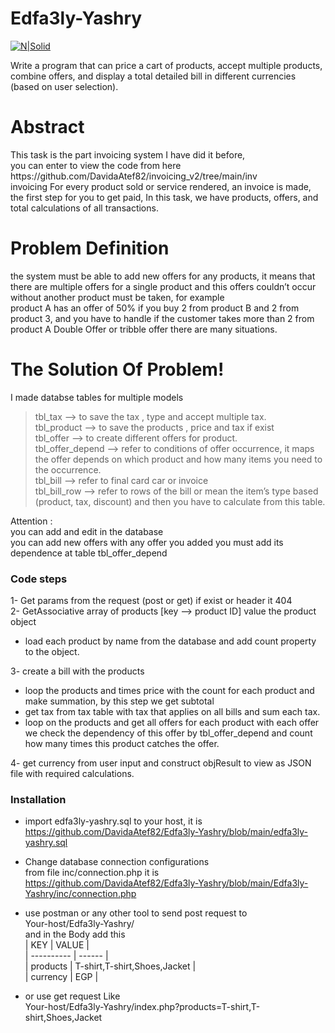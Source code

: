 <h1 class="code-line" data-line-start=0 data-line-end=1 ><a id="Edfa3lyYashry_0"></a>Edfa3ly-Yashry</h1>
<p class="has-line-data" data-line-start="2" data-line-end="3"><a href="https://nodesource.com/products/nsolid"><img src="https://avatars3.githubusercontent.com/u/4144954?s=200&amp;v=4" alt="N|Solid"></a></p>
<p class="has-line-data" data-line-start="4" data-line-end="5">Write a program that can price a cart of products, accept multiple products, combine offers, and display a total detailed bill in different currencies (based on user selection).</p>
<h1 class="code-line" data-line-start=6 data-line-end=7 ><a id="Abstract_6"></a>Abstract</h1>
<p class="has-line-data" data-line-start="7" data-line-end="8">This task is the part invoicing system I have did it before,<br/> you can enter to view the code from here 
  https://github.com/DavidaAtef82/invoicing_v2/tree/main/inv <br/>
  invoicing For every product sold or service rendered, an invoice is made, the first step for you to get paid, In this task, we have products, offers, and total calculations of all transactions.</p>
<h1 class="code-line" data-line-start=9 data-line-end=10 ><a id="Problem_Definition_9"></a>Problem Definition</h1>
<p class="has-line-data" data-line-start="10" data-line-end="12">the system must be able to add new offers for any products, it means that there are multiple offers for a single product and this offers couldn’t occur without another product must be taken, for example<br>
product A has an offer of 50% if you buy 2 from product B and 2 from product 3, and you have to handle if the customer takes more than 2 from product A Double Offer or tribble offer there are many situations.</p>
<h1 class="code-line" data-line-start=13 data-line-end=14 ><a id="The_Solution_Of_Problem_13"></a>The Solution Of Problem!</h1>
<p class="has-line-data" data-line-start="14" data-line-end="15">I made databse tables for multiple models</p>
<blockquote>
<p class="has-line-data" data-line-start="15" data-line-end="21">tbl_tax --&gt; to save the tax , type and accept multiple tax.<br>
tbl_product --&gt; to save the products , price and tax if exist<br>
tbl_offer --&gt; to create different offers for product.<br>
tbl_offer_depend --&gt; refer to conditions of offer occurrence, it maps the offer depends on which product and how many items you need to the occurrence.<br>
tbl_bill --&gt; refer to final card car or invoice<br>
tbl_bill_row --&gt; refer to rows of the bill or mean the item’s type based (product, tax, discount) and then you have to calculate from this table.</p>
</blockquote>
<p class="has-line-data" data-line-start="22" data-line-end="25">Attention :<br>
you can add and edit in the database<br>
you can add new offers with any offer you added you must add its dependence at table tbl_offer_depend</p>

<h3 class="code-line" data-line-start=25 data-line-end=26 ><a id="Code_steps_25"></a>Code steps</h3>
<p class="has-line-data" data-line-start="26" data-line-end="28">1- Get params from the request (post or get) if exist or header it 404<br>
2- GetAssociative array of products [key --&gt; product ID] value the product object</p>
<ul>
<li class="has-line-data" data-line-start="28" data-line-end="30">load each product by name from the database and add count property to the object.</li>
</ul>
<p class="has-line-data" data-line-start="30" data-line-end="31">3- create a bill with the products</p>
<ul>
<li class="has-line-data" data-line-start="31" data-line-end="32">loop the products and times price with the count for each product and make summation, by this step we get subtotal</li>
<li class="has-line-data" data-line-start="32" data-line-end="33">get tax from tax table with tax that applies on all bills and sum each tax.</li>
<li class="has-line-data" data-line-start="33" data-line-end="35">loop on the products and get all offers for each product with each offer we check the dependency of this offer by tbl_offer_depend and count how many times this product catches the offer.</li>
</ul>
<p class="has-line-data" data-line-start="35" data-line-end="36">4- get currency from user input and construct objResult to view as JSON file with required calculations.</p>

<h3 class="code-line" data-line-start=25 data-line-end=26 ><a id="Installation_25"></a>Installation</h3>
<ul>
<li class="has-line-data" data-line-start="27" data-line-end="29">
<p class="has-line-data" data-line-start="27" data-line-end="28">import edfa3ly-yashry.sql to your host, it is  <a href="https://github.com/DavidaAtef82/Edfa3ly-Yashry/blob/main/edfa3ly-yashry.sql">https://github.com/DavidaAtef82/Edfa3ly-Yashry/blob/main/edfa3ly-yashry.sql</a></p>
</li>
<li class="has-line-data" data-line-start="29" data-line-end="32">
<p class="has-line-data" data-line-start="29" data-line-end="32">Change database connection configurations<br>
from file inc/connection.php it is<br>
<a href="https://github.com/DavidaAtef82/Edfa3ly-Yashry/blob/main/Edfa3ly-Yashry/inc/connection.php">https://github.com/DavidaAtef82/Edfa3ly-Yashry/blob/main/Edfa3ly-Yashry/inc/connection.php</a></p>
</li>
<li class="has-line-data" data-line-start="32" data-line-end="39">
<p class="has-line-data" data-line-start="32" data-line-end="39">use postman or any other tool to send post request to<br>
Your-host/Edfa3ly-Yashry/<br>
and in the Body add this<br>
| KEY         |  VALUE |<br>
| ---------- | ------ |<br>
| products | T-shirt,T-shirt,Shoes,Jacket |<br>
| currency | EGP |</p>
</li>
<li class="has-line-data" data-line-start="39" data-line-end="41">
<p class="has-line-data" data-line-start="39" data-line-end="41">or use get request Like<br>
Your-host/Edfa3ly-Yashry/index.php?products=T-shirt,T-shirt,Shoes,Jacket</p>
</li>
</ul>
